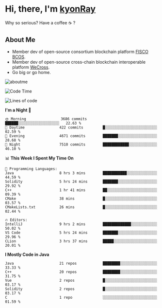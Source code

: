 # Hi, there, I'm [kyonRay](https://kyonRay.github.io)

Why so serious? Have a coffee ☕️ ?

## About Me

- Member dev of open-source consortium blockchain platform [FISCO BCOS](https://github.com/FISCO-BCOS).
- Member dev of open-source cross-chain blockchain interoperable platform [WeCross](https://github.com/WeBankBlockchain/WeCross).
- Go big or go home.

![aboutme](https://github-readme-stats.vercel.app/api?username=kyonRay&count_private=true&show_icons=true)

<!-- ![top-langs](https://github-readme-stats.vercel.app/api/top-langs/?username=kyonRay&layout=compact&hide=shell,html) -->

<!--START_SECTION:waka-->
![Code Time](http://img.shields.io/badge/Code%20Time-222%20hrs%2043%20mins-blue)

![Lines of code](https://img.shields.io/badge/From%20Hello%20World%20I%27ve%20Written-13.0%20million%20lines%20of%20code-blue)

**I'm a Night 🦉** 

```text
🌞 Morning                3686 commits        ██████░░░░░░░░░░░░░░░░░░░   22.63 % 
🌆 Daytime                422 commits         █░░░░░░░░░░░░░░░░░░░░░░░░   02.59 % 
🌃 Evening                4671 commits        ███████░░░░░░░░░░░░░░░░░░   28.68 % 
🌙 Night                  7510 commits        ████████████░░░░░░░░░░░░░   46.10 % 
```


📊 **This Week I Spent My Time On** 

```text
💬 Programming Languages: 
Java                     8 hrs 3 mins        ███████████░░░░░░░░░░░░░░   44.59 % 
Solidity                 5 hrs 24 mins       ███████░░░░░░░░░░░░░░░░░░   29.92 % 
C++                      1 hr 41 mins        ██░░░░░░░░░░░░░░░░░░░░░░░   09.39 % 
CMake                    38 mins             █░░░░░░░░░░░░░░░░░░░░░░░░   03.57 % 
CMakeLists.txt           26 mins             █░░░░░░░░░░░░░░░░░░░░░░░░   02.44 % 

🔥 Editors: 
IntelliJ                 9 hrs 2 mins        █████████████░░░░░░░░░░░░   50.02 % 
VS Code                  5 hrs 24 mins       ███████░░░░░░░░░░░░░░░░░░   29.96 % 
CLion                    3 hrs 37 mins       █████░░░░░░░░░░░░░░░░░░░░   20.01 % 
```

**I Mostly Code in Java** 

```text
Java                     21 repos            ████████░░░░░░░░░░░░░░░░░   33.33 % 
C++                      20 repos            ████████░░░░░░░░░░░░░░░░░   31.75 % 
Vue                      2 repos             █░░░░░░░░░░░░░░░░░░░░░░░░   03.17 % 
Solidity                 2 repos             █░░░░░░░░░░░░░░░░░░░░░░░░   03.17 % 
C                        1 repo              ░░░░░░░░░░░░░░░░░░░░░░░░░   01.59 % 
```




<!--END_SECTION:waka-->
